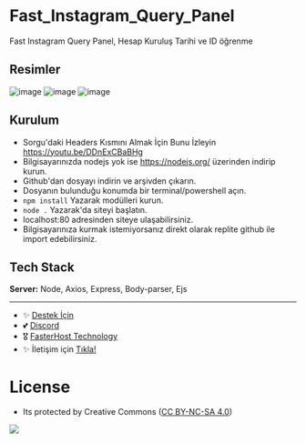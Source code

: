 # Fast_Instagram_Query_Panel
Fast Instagram Query Panel, Hesap Kuruluş Tarihi ve ID öğrenme

## Resimler

![image](https://github.com/fastuptime/Fast_[Instagram](https://www.instagram.com/osmantuna_?igsh=bWg3eHpqeGY3dms4)_Query_Panel/assets/63351166/7a661ec0-d675-45f1-a5bd-43f166a3b494)
![image](https://github.com/fastuptime/Fast_Instagram_Query_Panel/assets/63351166/531b6257-b7a0-4eb2-ac0d-363f0ae11fb5)
![image](https://github.com/fastuptime/Fast_Instagram_Query_Panel/assets/63351166/0fb86130-77b1-46a4-8ef8-31f6ea608fb8)


## Kurulum

- Sorgu'daki Headers Kısmını Almak İçin Bunu İzleyin https://youtu.be/DDnExCBaBHg
- Bilgisayarınızda nodejs yok ise https://nodejs.org/ üzerinden indirip kurun.
- Github'dan dosyayı indirin ve arşivden çıkarın.
- Dosyanın bulunduğu konumda bir terminal/powershell açın.
- `npm install` Yazarak modülleri kurun.
- `node .` Yazarak'da siteyi başlatın.
- localhost:80 adresinden siteye ulaşabilirsiniz.
- Bilgisayarınıza kurmak istemiyorsanız direkt olarak replite github ile import edebilirsiniz.
  
## Tech Stack

**Server:** Node, Axios, Express, Body-parser, Ejs

---
- ✨ [Destek İçin](https://fastuptime.com) <br>
- 💕 [Discord](https://fastuptime.com/discord)<br>
- 🎖️ [FasterHost Technology](https://fasterhost.tech/)<br>
- ✨ İletişim için [Tıkla!](mailto:fastuptime@gmail.com)<br>

# License
- Its protected by Creative Commons ([CC BY-NC-SA 4.0](https://creativecommons.org/licenses/by-nc-sa/4.0/))

<a href="https://creativecommons.org/licenses/by-nc-sa/4.0/" title="BYNCSA40"><img src="https://licensebuttons.net/l/by-nc-sa/4.0/88x31.png"></a>
